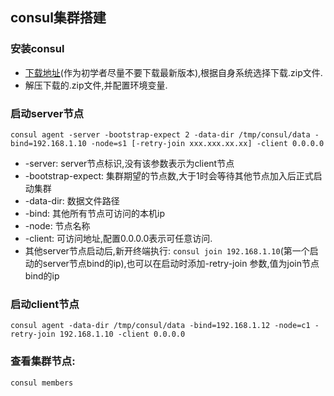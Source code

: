 ## consul集群搭建
### 安装consul
* [下载地址](https://www.consul.io/downloads.html)(作为初学者尽量不要下载最新版本),根据自身系统选择下载.zip文件.
* 解压下载的.zip文件,并配置环境变量.
### 启动server节点
```
consul agent -server -bootstrap-expect 2 -data-dir /tmp/consul/data -bind=192.168.1.10 -node=s1 [-retry-join xxx.xxx.xx.xx] -client 0.0.0.0
```
- -server: server节点标识,没有该参数表示为client节点
- -bootstrap-expect: 集群期望的节点数,大于1时会等待其他节点加入后正式启动集群
- -data-dir: 数据文件路径
- -bind: 其他所有节点可访问的本机ip
- -node: 节点名称
- -client: 可访问地址,配置0.0.0.0表示可任意访问.
- 其他server节点启动后,新开终端执行:
```consul join 192.168.1.10```(第一个启动的server节点bind的ip),也可以在启动时添加-retry-join 参数,值为join节点bind的ip
### 启动client节点
```
consul agent -data-dir /tmp/consul/data -bind=192.168.1.12 -node=c1 -retry-join 192.168.1.10 -client 0.0.0.0 
```
### 查看集群节点:
```
consul members
```
   
    
